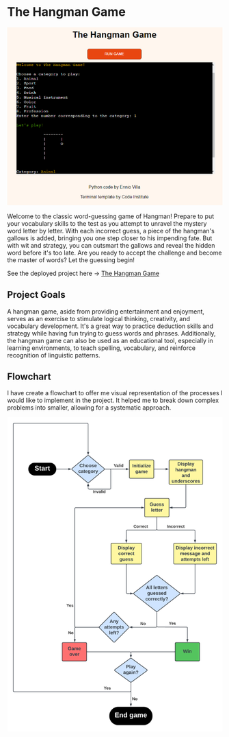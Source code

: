 # The Hangman Game
![THG](documentation/terminal.png)

Welcome to the classic word-guessing game of Hangman! Prepare to put your vocabulary skills to the test as you attempt to unravel the mystery word letter by letter. With each incorrect guess, a piece of the hangman's gallows is added, bringing you one step closer to his impending fate. But with wit and strategy, you can outsmart the gallows and reveal the hidden word before it's too late. Are you ready to accept the challenge and become the master of words? Let the guessing begin!

See the deployed project here → [The Hangman Game](https://pp3-the-hangman-game-a071f31abd98.herokuapp.com/)

## Project Goals

A hangman game, aside from providing entertainment and enjoyment, serves as an exercise to stimulate logical thinking, creativity, and vocabulary development. It's a great way to practice deduction skills and strategy while having fun trying to guess words and phrases. Additionally, the hangman game can also be used as an educational tool, especially in learning environments, to teach spelling, vocabulary, and reinforce recognition of linguistic patterns.

## Flowchart

I have create a flowchart to offer me visual representation of the processes I would like to implement in the project. It helped me to break down complex problems into smaller, allowing for a systematic approach.

![Flowchart](documentation/flowchart.png)